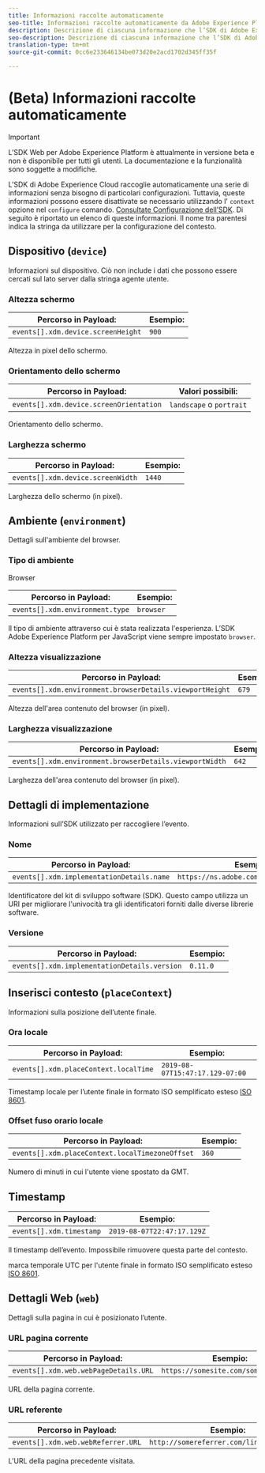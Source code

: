 ```yaml
---
title: Informazioni raccolte automaticamente
seo-title: Informazioni raccolte automaticamente da Adobe Experience Platform Web SDK
description: Descrizione di ciascuna informazione che l’SDK di Adobe Experience Cloud raccoglie automaticamente
seo-description: Descrizione di ciascuna informazione che l’SDK di Adobe Experience Cloud raccoglie automaticamente
translation-type: tm+mt
source-git-commit: 0cc6e233646134be073d20e2acd1702d345ff35f

---
```



# (Beta) Informazioni raccolte automaticamente

>[!IMPORTANT]
>
>L’SDK Web per Adobe Experience Platform è attualmente in versione beta e non è disponibile per tutti gli utenti. La documentazione e la funzionalità sono soggette a modifiche.

L’SDK di Adobe Experience Cloud raccoglie automaticamente una serie di informazioni senza bisogno di particolari configurazioni. Tuttavia, queste informazioni possono essere disattivate se necessario utilizzando l&#39; `context` opzione nel `configure` comando. [Consultate Configurazione dell’SDK](../fundamentals/configuring-the-sdk.md). Di seguito è riportato un elenco di queste informazioni. Il nome tra parentesi indica la stringa da utilizzare per la configurazione del contesto.

## Dispositivo (`device`)

Informazioni sul dispositivo. Ciò non include i dati che possono essere cercati sul lato server dalla stringa agente utente.

### Altezza schermo

| **Percorso in Payload:** | **Esempio:** |
| ---------------------------------- | ------------ |
| `events[].xdm.device.screenHeight` | `900` |

Altezza in pixel dello schermo.

### Orientamento dello schermo

| **Percorso in Payload:** | **Valori possibili:** |
| --------------------------------------- | ------------------------- |
| `events[].xdm.device.screenOrientation` | `landscape` o `portrait` |

Orientamento dello schermo.

### Larghezza schermo

| **Percorso in Payload:** | **Esempio:** |
| --------------------------------- | ------------ |
| `events[].xdm.device.screenWidth` | `1440` |

Larghezza dello schermo (in pixel).

## Ambiente (`environment`)

Dettagli sull&#39;ambiente del browser.

### Tipo di ambiente

Browser

| **Percorso in Payload:** | **Esempio:** |
| ------------------------------- | ------------ |
| `events[].xdm.environment.type` | `browser` |

Il tipo di ambiente attraverso cui è stata realizzata l&#39;esperienza. L’SDK Adobe Experience Platform per JavaScript viene sempre impostato `browser`.

### Altezza visualizzazione

| **Percorso in Payload:** | **Esempio:** |
| -------------------------------------------------------- | ------------ |
| `events[].xdm.environment.browserDetails.viewportHeight` | `679` |

Altezza dell&#39;area contenuto del browser (in pixel).

### Larghezza visualizzazione

| **Percorso in Payload:** | **Esempio:** |
| ------------------------------------------------------- | ------------ |
| `events[].xdm.environment.browserDetails.viewportWidth` | `642` |

Larghezza dell&#39;area contenuto del browser (in pixel).

## Dettagli di implementazione

Informazioni sull’SDK utilizzato per raccogliere l’evento.

### Nome

| **Percorso in Payload:** | **Esempio:** |
| ----------------------------------------- | --------------------------------------- |
| `events[].xdm.implementationDetails.name` | `https://ns.adobe.com/experience/alloy` |

Identificatore del kit di sviluppo software (SDK).  Questo campo utilizza un URI per migliorare l&#39;univocità tra gli identificatori forniti dalle diverse librerie software.

### Versione

| **Percorso in Payload:** | **Esempio:** |
| -------------------------------------------- | ------------ |
| `events[].xdm.implementationDetails.version` | `0.11.0` |

## Inserisci contesto (`placeContext`)

Informazioni sulla posizione dell’utente finale.

### Ora locale

| **Percorso in Payload:** | **Esempio:** |
| ------------------------------------- | ------------------------------- |
| `events[].xdm.placeContext.localTime` | `2019-08-07T15:47:17.129-07:00` |

Timestamp locale per l’utente finale in formato ISO semplificato esteso [ISO 8601](https://tools.ietf.org/html/rfc3339#section-5.6).

### Offset fuso orario locale

| **Percorso in Payload:** | **Esempio:** |
| ----------------------------------------------- | ------------ |
| `events[].xdm.placeContext.localTimezoneOffset` | `360` |

Numero di minuti in cui l&#39;utente viene spostato da GMT.

## Timestamp

| **Percorso in Payload:** | **Esempio:** |
| ------------------------ | -------------------------- |
| `events[].xdm.timestamp` | `2019-08-07T22:47:17.129Z` |

Il timestamp dell’evento.  Impossibile rimuovere questa parte del contesto.

marca temporale UTC per l&#39;utente finale in formato ISO semplificato esteso [ISO 8601](https://tools.ietf.org/html/rfc3339#section-5.6).

## Dettagli Web (`web`)

Dettagli sulla pagina in cui è posizionato l’utente.

### URL pagina corrente

| **Percorso in Payload:** | **Esempio:** |
| ------------------------------------- | ------------------------------------ |
| `events[].xdm.web.webPageDetails.URL` | `https://somesite.com/somepage.html` |

URL della pagina corrente.

### URL referente

| **Percorso in Payload:** | **Esempio:** |
| ---------------------------------- | ----------------------------------------- |
| `events[].xdm.web.webReferrer.URL` | `http://somereferrer.com/linkedpage.html` |

L’URL della pagina precedente visitata.
